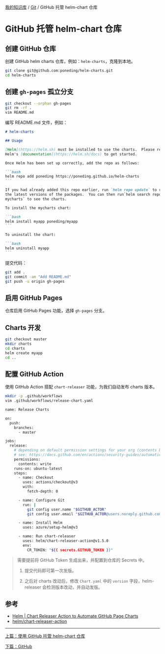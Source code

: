 [我的知识库](../README.md) / [Git](zz_gneratered_mdi.md) / GitHub 托管 helm-chart 仓库

# GitHub 托管 helm-chart 仓库

## 创建 GitHub 仓库

创建 GitHub helm charts 仓库，例如：`helm-charts`，克隆到本地。

```bash
git clone git@github.com:poneding/helm-charts.git
cd helm-charts
```

## 创建 `gh-pages` 孤立分支

```bash
git checkout --orphan gh-pages
git rm -rf .
vim README.md
```

编写 README.md 文件，例如：

````markdown
# helm-charts

## Usage

[Helm](https://helm.sh) must be installed to use the charts.  Please refer to
Helm's [documentation](https://helm.sh/docs) to get started.

Once Helm has been set up correctly, add the repo as follows:

```bash
helm repo add poneding https://poneding.github.io/helm-charts
```

If you had already added this repo earlier, run `helm repo update` to retrieve
the latest versions of the packages.  You can then run`helm search repo
mycharts` to see the charts.

To install the mycharts chart:

```bash
helm install myapp poneding/myapp
```

To uninstall the chart:

```bash
helm uninstall myapp
```
````

提交代码：

```bash
git add .
git commit -am "Add README.md"
git push -u origin gh-pages
```

## 启用 GitHub Pages

仓库启用 GitHub Pages 功能，选择 `gh-pages` 分支。

## Charts 开发

```bash
git checkout master
mkdir charts
cd charts
helm create myapp
cd ..
```

## 配置 GitHub Action

使用 GitHub Action  搭配 `chart-releaser` 功能，为我们自动发布 charts 版本。

```bash
mkdir -p .github/workflows
vim .github/workflows/release-chart.yaml
```

```bash
name: Release Charts

on:
  push:
    branches:
      - master

jobs:
  release:
    # depending on default permission settings for your org (contents being read-only or read-write for workloads), you will have to add permissions
    # see: https://docs.github.com/en/actions/security-guides/automatic-token-authentication#modifying-the-permissions-for-the-github_token
    permissions:
      contents: write
    runs-on: ubuntu-latest
    steps:
      - name: Checkout
        uses: actions/checkout@v3
        with:
          fetch-depth: 0

      - name: Configure Git
        run: |
          git config user.name "$GITHUB_ACTOR"
          git config user.email "$GITHUB_ACTOR@users.noreply.github.com"

      - name: Install Helm
        uses: azure/setup-helm@v3

      - name: Run chart-releaser
        uses: helm/chart-releaser-action@v1.5.0
        env:
          CR_TOKEN: "${{ secrets.GITHUB_TOKEN }}"
```

> 需要提前将 GitHub Token 生成出来，并配置到仓库的 Secrets 中。
>
> 1. 提交代码即可第一次发版。
>
> 2. 之后对 charts 改动后，修改 `Chart.yaml` 中的 `version` 字段，helm-releaser 会检测版本改动，并自动发版。

## 参考

- [Helm | Chart Releaser Action to Automate GitHub Page Charts](https://helm.sh/docs/howto/chart_releaser_action/)
- [helm/chart-releaser-action](https://github.com/helm/chart-releaser-action)

---
[上篇：使用 GitHub 托管 helm-chart 仓库](github-host-helm-chart.md)

[下篇：GitHub](github.md)

